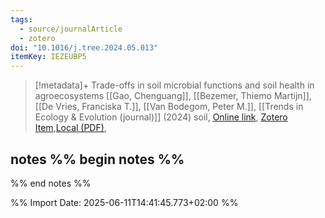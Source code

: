 ```yaml
---
tags:
  - source/journalArticle
  - zotero
doi: "10.1016/j.tree.2024.05.013"
itemKey: IEZEUBP5
---
```

>[!metadata]+
> Trade-offs in soil microbial functions and soil health in agroecosystems
> [[Gao, Chenguang]], [[Bezemer, Thiemo Martijn]], [[De Vries, Franciska T.]], [[Van Bodegom, Peter M.]], 
> [[Trends in Ecology & Evolution (journal)]] (2024)
> soil, 
> [Online link](https://linkinghub.elsevier.com/retrieve/pii/S0169534724001381), [Zotero Item](zotero://select/library/items/IEZEUBP5),[Local (PDF)](file://C:/Users/aburg/Documents/references/zotero/storage/WSGHEWZE/Gao2024_Tradeoffssoila.pdf), 

## notes %% begin notes %%

%% end notes %%

%% Import Date: 2025-06-11T14:41:45.773+02:00 %%
